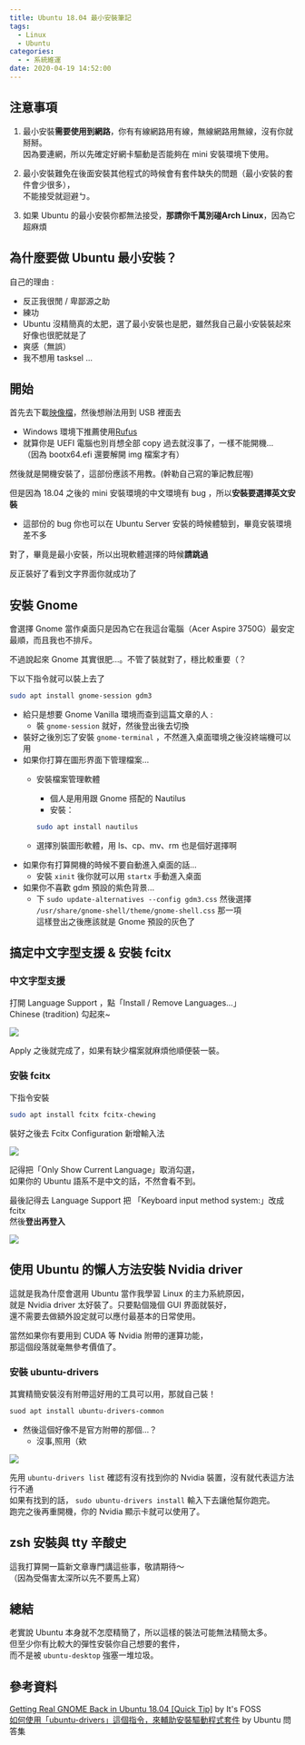 ```yaml
---
title: Ubuntu 18.04 最小安裝筆記
tags:
  - Linux
  - Ubuntu
categories:
  - - 系統維運
date: 2020-04-19 14:52:00
---
```


## 注意事項

1.  最小安裝**需要使用到網路**，你有有線網路用有線，無線網路用無線，沒有你就掰掰。  
    因為要連網，所以先確定好網卡驅動是否能夠在 mini 安裝環境下使用。
    
2.  最小安裝難免在後面安裝其他程式的時候會有套件缺失的問題（最小安裝的套件會少很多），  
    不能接受就迴避ㄅ。
    
3.  如果 Ubuntu 的最小安裝你都無法接受，**那請你千萬別碰Arch Linux**，因為它超麻煩
    

## 為什麼要做 Ubuntu 最小安裝？

自己的理由 :

*   反正我很閒 / 卑鄙源之助
*   練功
*   Ubuntu 沒精簡真的太肥，選了最小安裝也是肥，雖然我自己最小安裝裝起來好像也很肥就是了
*   爽感（無誤）
*   我不想用 tasksel ...

## 開始

首先去下載[映像檔](https://help.ubuntu.com/community/Installation/MinimalCD)，然後想辦法用到 USB 裡面去

*   Windows 環境下推薦使用[Rufus](https://rufus.ie/)
*   就算你是 UEFI 電腦也別肖想全部 copy 過去就沒事了，一樣不能開機...  
    （因為 bootx64.efi 還要解開 img 檔案才有）

然後就是開機安裝了，這部份應該不用教。(幹勒自己寫的筆記教屁喔)

但是因為 18.04 之後的 mini 安裝環境的中文環境有 bug ，所以**安裝要選擇英文安裝**

*   這部份的 bug 你也可以在 Ubuntu Server 安裝的時候體驗到，畢竟安裝環境差不多

對了，畢竟是最小安裝，所以出現軟體選擇的時候**請跳過**

反正裝好了看到文字界面你就成功了

## 安裝 Gnome

會選擇 Gnome 當作桌面只是因為它在我這台電腦（Acer Aspire 3750G）最安定最順，而且我也不排斥。

不過說起來 Gnome 其實很肥...。不管了裝就對了，穩比較重要（？

下以下指令就可以裝上去了

```bash
sudo apt install gnome-session gdm3
```

*   給只是想要 Gnome Vanilla 環境而查到這篇文章的人 :
    *   裝 `gnome-session` 就好，然後登出後去切換
*   裝好之後別忘了安裝 `gnome-terminal` ，不然進入桌面環境之後沒終端機可以用
*   如果你打算在圖形界面下管理檔案...
    *   安裝檔案管理軟體
        
        *   個人是用用跟 Gnome 搭配的 Nautilus
        *   安裝：
        
        ```bash
        sudo apt install nautilus
        ```
        
    *   選擇別裝圖形軟體，用 ls、cp、mv、rm 也是個好選擇啊
*   如果你有打算開機的時候不要自動進入桌面的話...
    *   安裝 `xinit` 後你就可以用 `startx` 手動進入桌面
*   如果你不喜歡 gdm 預設的紫色背景...
    *   下 `sudo update-alternatives --config gdm3.css` 然後選擇  
        `/usr/share/gnome-shell/theme/gnome-shell.css` 那一項  
        這樣登出之後應該就是 Gnome 預設的灰色了

## 搞定中文字型支援 & 安裝 fcitx

### 中文字型支援

打開 Language Support ，點「Install / Remove Languages...」  
Chinese (tradition) 勾起來~

![](/post_image/2020/ubuntu-mini/gnome-chinese-tradition.png)

Apply 之後就完成了，如果有缺少檔案就麻煩他順便裝一裝。

### 安裝 fcitx

下指令安裝

```bash
sudo apt install fcitx fcitx-chewing
```

裝好之後去 Fcitx Configuration 新增輸入法

![](/post_image/2020/ubuntu-mini/fcitx-chewing-setting.png)

記得把「Only Show Current Language」取消勾選，  
如果你的 Ubuntu 語系不是中文的話，不然會看不到。

最後記得去 Language Support 把 「Keyboard input method system:」改成 fcitx  
然後**登出再登入**

![](/post_image/2020/ubuntu-mini/languagesupport-fcitx-selected.png)

## 使用 Ubuntu 的懶人方法安裝 Nvidia driver

這就是我為什麼會選用 Ubuntu 當作我學習 Linux 的主力系統原因，  
就是 Nvidia driver 太好裝了。只要點個幾個 GUI 界面就裝好，  
還不需要去做額外設定就可以應付最基本的日常使用。

當然如果你有要用到 CUDA 等 Nvidia 附帶的運算功能，  
那這個段落就毫無參考價值了。

### 安裝 ubuntu-drivers

其實精簡安裝沒有附帶這好用的工具可以用，那就自己裝！

```bash
suod apt install ubuntu-drivers-common
```

*   然後這個好像不是官方附帶的那個...？
    *   沒事,照用（欸

![](/post_image/2020/ubuntu-mini/ubuntu-drivers.png)

先用 `ubuntu-drivers list` 確認有沒有找到你的 Nvidia 裝置，沒有就代表這方法行不通  
如果有找到的話， `sudo ubuntu-drivers install` 輸入下去讓他幫你跑完。  
跑完之後再重開機，你的 Nvidia 顯示卡就可以使用了。

## zsh 安裝與 tty 辛酸史

這我打算開一篇新文章專門講這些事，敬請期待～  
（因為受傷害太深所以先不要馬上寫）

## 總結

老實說 Ubuntu 本身就不怎麼精簡了，所以這樣的裝法可能無法精簡太多。  
但至少你有比較大的彈性安裝你自己想要的套件，  
而不是被 `ubuntu-desktop` 強塞一堆垃圾。

## 參考資料

[Getting Real GNOME Back in Ubuntu 18.04 \[Quick Tip\]](https://itsfoss.com/vanilla-gnome-ubuntu/) by It's FOSS  
[如何使用「ubuntu-drivers」這個指令，來輔助安裝驅動程式套件](http://samwhelp.github.io/book-ubuntu-qna/read/case/driver/install-driver-package/ubuntu-drivers) by Ubuntu 問答集